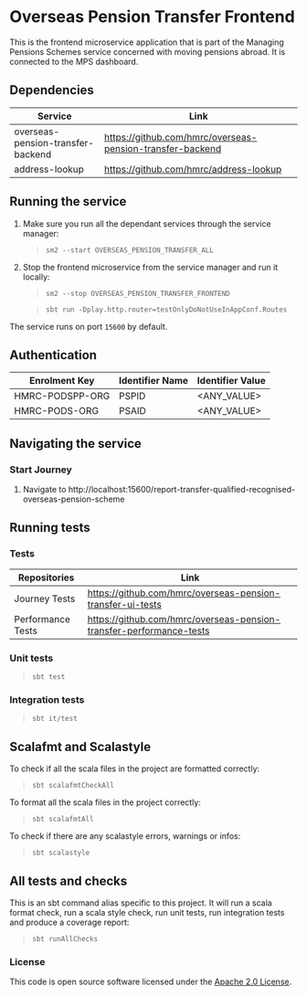 
# Overseas Pension Transfer Frontend

This is the frontend microservice application that is part of the Managing Pensions Schemes service concerned with moving pensions abroad. It is connected to the MPS dashboard.

## Dependencies
| Service    | Link |
| -------- | ------- |
| overseas-pension-transfer-backend  | https://github.com/hmrc/overseas-pension-transfer-backend    |
| address-lookup  | https://github.com/hmrc/address-lookup    |

## Running the service

1. Make sure you run all the dependant services through the service manager:

   > `sm2 --start OVERSEAS_PENSION_TRANSFER_ALL`

2. Stop the frontend microservice from the service manager and run it locally:

   > `sm2 --stop OVERSEAS_PENSION_TRANSFER_FRONTEND`

   > `sbt run -Dplay.http.router=testOnlyDoNotUseInAppConf.Routes`

The service runs on port `15600` by default.

## Authentication
| Enrolment Key | Identifier Name | Identifier Value |
|---------------| ------- |------- |
|HMRC-PODSPP-ORG|PSPID|<ANY_VALUE>|
|HMRC-PODS-ORG|PSAID|<ANY_VALUE>|

## Navigating the service

### Start Journey 

1. Navigate to http://localhost:15600/report-transfer-qualified-recognised-overseas-pension-scheme

## Running tests

### Tests
| Repositories    | Link |
| -------- | ------- |
| Journey Tests | https://github.com/hmrc/overseas-pension-transfer-ui-tests |
| Performance Tests | https://github.com/hmrc/overseas-pension-transfer-performance-tests |

### Unit tests

> `sbt test`

### Integration tests

> `sbt it/test`

## Scalafmt and Scalastyle

To check if all the scala files in the project are formatted correctly:
> `sbt scalafmtCheckAll`

To format all the scala files in the project correctly:
> `sbt scalafmtAll`

To check if there are any scalastyle errors, warnings or infos:
> `sbt scalastyle`
>

## All tests and checks

This is an sbt command alias specific to this project. It will run a scala format
check, run a scala style check, run unit tests, run integration tests and produce a coverage report:
> `sbt runAllChecks`


### License

This code is open source software licensed under the [Apache 2.0 License]("http://www.apache.org/licenses/LICENSE-2.0.html").

